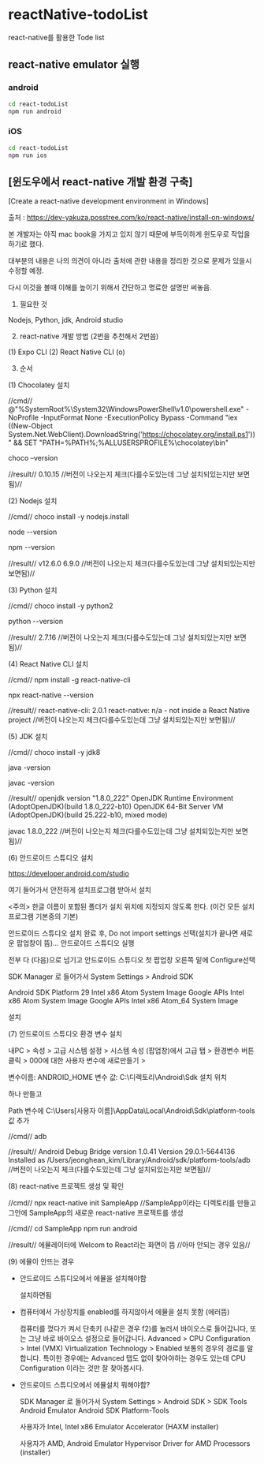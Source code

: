 # reactNative-todoList
react-native를 활용한 Tode list

## react-native emulator 실행

### android
```bash
cd react-todoList
npm run android
```

### iOS
```bash
cd react-todoList
npm run ios
```

## [윈도우에서 react-native 개발 환경 구축]
[Create a react-native development environment in Windows]

출처 : https://dev-yakuza.posstree.com/ko/react-native/install-on-windows/

본 개발자는 아직 mac book을 가지고 있지 않기 때문에 부득이하게 윈도우로 작업을 하기로 했다.

대부분의 내용은 나의 의견이 아니라 출처에 관한 내용을 정리한 것으로 문제가 있을시 수정할 예정.

다시 이것을 볼때 이해를 높이기 위해서 간단하고 명료한 설명만 써놓음.

1. 필요한 것

Nodejs, Python, jdk, Android studio

2. react-native 개발 방법 (2번을 추천해서 2번씀)

(1) Expo CLI
(2) React Native CLI (o)

3. 순서

(1) Chocolatey 설치

//cmd//
@"%SystemRoot%\System32\WindowsPowerShell\v1.0\powershell.exe" -NoProfile -InputFormat None -ExecutionPolicy Bypass -Command "iex ((New-Object System.Net.WebClient).DownloadString('https://chocolatey.org/install.ps1'))" && SET "PATH=%PATH%;%ALLUSERSPROFILE%\chocolatey\bin"

choco –version

//result//
0.10.15
//버전이 나오는지 체크(다를수도있는데 그냥 설치되있는지만 보면됨)//


(2) Nodejs 설치

//cmd//
choco install -y nodejs.install

node --version

npm --version

//result//
v12.6.0
6.9.0
//버전이 나오는지 체크(다를수도있는데 그냥 설치되있는지만 보면됨)//


(3) Python 설치

//cmd//
choco install -y python2

python --version

//result//
2.7.16
//버전이 나오는지 체크(다를수도있는데 그냥 설치되있는지만 보면됨)//


(4) React Native CLI 설치

//cmd//
npm install -g react-native-cli

npx react-native --version

//result//
react-native-cli: 2.0.1
react-native: n/a - not inside a React Native project
//버전이 나오는지 체크(다를수도있는데 그냥 설치되있는지만 보면됨)//


(5) JDK 설치

//cmd//
choco install -y jdk8

java -version

javac -version

//result//
openjdk version "1.8.0_222"
OpenJDK Runtime Environment (AdoptOpenJDK)(build 1.8.0_222-b10)
OpenJDK 64-Bit Server VM (AdoptOpenJDK)(build 25.222-b10, mixed mode)

javac 1.8.0_222
//버전이 나오는지 체크(다를수도있는데 그냥 설치되있는지만 보면됨)//


(6) 안드로이드 스튜디오 설치

https://developer.android.com/studio

여기 들어가서 안전하게 설치프로그램 받아서 설치

<주의> 한글 이름이 포함된 폴더가 설치 위치에 지정되지 않도록 한다. (이건 모든 설치프로그램 기본중의 기본)


안드로이드 스튜디오 설치 완료 후, Do not import settings 선택(설치가 끝나면 새로운 팝업창이 뜸)... 안드로이드 스튜디오 실행

전부 다 (다음)으로 넘기고 안드로이드 스튜디오 첫 팝업창 오른쪽 밑에 Configure선택

SDK Manager 로 들어가서 System Settings > Android SDK

Android SDK Platform 29
Intel x86 Atom System Image
Google APIs Intel x86 Atom System Image
Google APIs Intel x86 Atom_64 System Image

설치


(7) 안드로이드 스튜디오 환경 변수 설치

내PC > 속성 > 고급 시스템 설정 > 시스템 속성 (팝업창)에서 고급 탭 > 환경변수 버튼클릭 > 000에 대한 사용자 변수에 새로만들기 >

변수이름: ANDROID_HOME
변수 값: C:\디렉토리\Android\Sdk 설치 위치   

하나 만들고

Path 변수에
C:\Users\[사용자 이름]\AppData\Local\Android\Sdk\platform-tools
값 추가

//cmd//
adb

//result//
Android Debug Bridge version 1.0.41
Version 29.0.1-5644136
Installed as /Users/jeonghean_kim/Library/Android/sdk/platform-tools/adb
//버전이 나오는지 체크(다를수도있는데 그냥 설치되있는지만 보면됨)//


(8) react-native 프로젝트 생성 및 확인

//cmd//
npx react-native init SampleApp
//SampleApp이라는 디렉토리를 만들고 그안에 SampleApp의 새로운 react-native 프로젝트를 생성

//cmd//
cd SampleApp
npm run android

//result//
에뮬레이터에 Welcom to React라는 화면이 뜸
//아마 안되는 경우 있음//


(9) 에뮬이 안뜨는 경우

- 안드로이드 스튜디오에서 에뮬을 설치해야함

  설치하면됨
  
- 컴퓨터에서 가상장치를 enabled를 하지않아서 에뮬을 설치 못함 (에러뜸)

  컴퓨터를 껐다가 켜서 단축키 (나같은 경우 f2)를 눌러서 바이오스로 들어갑니다, 또는 그냥 바로 바이오스 설정으로 들어갑니다.
  Advanced > CPU Configuration > Intel (VMX) Virtualization Technology > Enabled
  보통의 경우의 경로를 말합니다. 특이한 경우에는 Advanced 탭도 없이 찾아야하는 경우도 있는데 CPU Configuration 이라는 것만 잘 찾아봅시다.
  
- 안드로이드 스튜디오에서 에뮬설치 뭐해야함?

  SDK Manager 로 들어가서 System Settings > Android SDK > SDK Tools 
  Android Emulator
  Android SDK Platform-Tools
  
  사용자가 Intel,
  Intel x86 Emulator Accelerator (HAXM installer)
  
  사용자가 AMD,
  Android Emulator Hypervisor Driver for AMD Processors (installer)